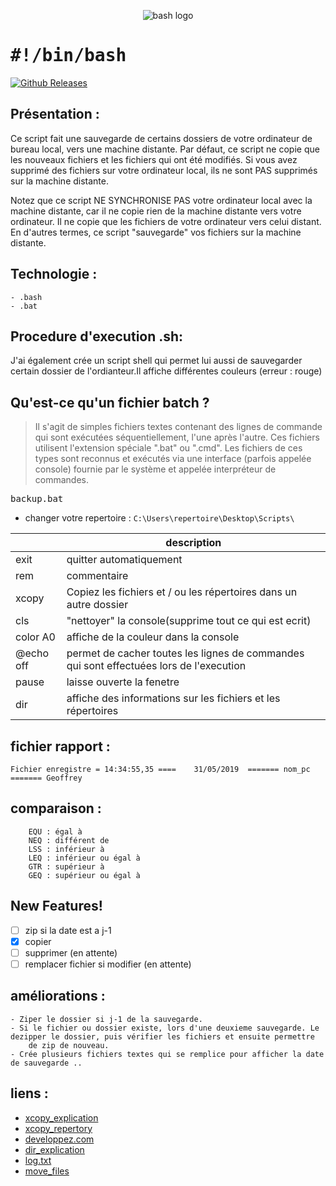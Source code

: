 <p align="center">
<img src="https://user-images.githubusercontent.com/38507456/58379582-c13f6700-7fa5-11e9-8a4a-f71c46db23b6.png" alt="bash logo"/>
</p>

# <tt>#!/bin/bash</tt>
[![Github Releases](https://img.shields.io/badge/Update-05.06.2019-blue.svg)]()

## Présentation :
Ce script fait une sauvegarde de certains dossiers de votre ordinateur de bureau local, vers une machine distante. Par défaut, ce script ne copie que les nouveaux fichiers et les fichiers qui ont été modifiés. Si vous avez supprimé des fichiers sur votre ordinateur local, ils ne sont PAS supprimés sur la machine distante. 

Notez que ce script NE SYNCHRONISE PAS votre ordinateur local avec la machine distante, car il ne copie rien de la machine distante vers votre ordinateur. Il ne copie que les fichiers de votre ordinateur vers celui distant. En d'autres termes, ce script "sauvegarde" vos fichiers sur la machine distante.

## Technologie : 
	
	- .bash
	- .bat 

## Procedure d'execution .sh:
J'ai également crée un script shell qui permet lui aussi de sauvegarder certain dossier de l'ordianteur.Il affiche différentes couleurs (erreur : rouge)


## Qu'est-ce qu'un fichier batch ?
> Il s'agit de simples fichiers textes contenant des lignes de commande qui sont exécutées séquentiellement, l'une après l'autre. Ces fichiers utilisent l'extension spéciale ".bat" ou ".cmd". Les fichiers de ces types sont reconnus et exécutés via une interface (parfois appelée console) fournie par le système et appelée interpréteur de commandes.

<tt>backup.bat</tt>

- changer votre repertoire : ```C:\Users\repertoire\Desktop\Scripts\ ```


| 		   	|      description     																						|
|----------	|---------------------------------------------------------------------------------------------------------	|
| exit	   	| quitter automatiquement 	   																				|
| rem      	| commentaire         																						| 
| xcopy    	| Copiez les fichiers et / ou les répertoires dans un autre dossier											|
| cls	   	| "nettoyer" la console(supprime tout ce qui est ecrit)       												|
| color A0  | affiche de la couleur dans la console        																| 
| @echo off	| permet de cacher toutes les lignes de commandes qui sont effectuées lors de l'execution				    |
| pause     | laisse ouverte la fenetre																					|
| dir		| affiche des informations sur les fichiers et les répertoires												|


## fichier rapport : 

```Fichier enregistre = 14:34:55,35 ==== 	31/05/2019  ======= nom_pc ======= Geoffrey```


## comparaison :
```
    EQU : égal à
    NEQ : différent de
    LSS : inférieur à
    LEQ : inférieur ou égal à
    GTR : supérieur à
    GEQ : supérieur ou égal à 
```
## New Features!

- [ ] zip si la date est a j-1
- [x] copier
- [ ] supprimer (en attente)
- [ ] remplacer fichier si modifier (en attente)

## améliorations :

	- Ziper le dossier si j-1 de la sauvegarde.
	- Si le fichier ou dossier existe, lors d'une deuxieme sauvegarde. Le dezipper le dossier, puis vérifier les fichiers et ensuite permettre
		de zip de nouveau. 
	- Crée plusieurs fichiers textes qui se remplice pour afficher la date de sauvegarde ..


## liens :

- [xcopy_explication](https://ss64.com/nt/xcopy.html)
- [xcopy_repertory](https://www.tutodidacte.com/bat-copier-un-dossier-avec-xcopy)
- [developpez.com](https://windows.developpez.com/faq/batch/?page=fichiers#delete_empty_files)
- [dir_explication](https://docs.microsoft.com/fr-fr/windows-server/administration/windows-commands/dir)
- [log.txt](https://www.computerhope.com/issues/ch001679.htm)
- [move_files](https://www.computerhope.com/movehlp.htm)


